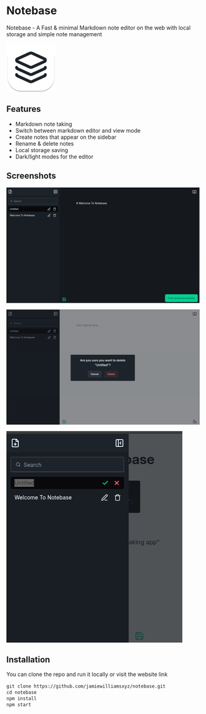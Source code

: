 # Notebase

Notebase - A Fast & minimal Markdown note editor on the web with local storage and simple note management

![image](./src/assets/images/logo-light-bg.png)

## Features

- Markdown note taking
- Switch between markdown editor and view mode
- Create notes that appear on the sidebar
- Rename & delete notes
- Local storage saving
- Dark/light modes for the editor

## Screenshots

![image](./src/assets/images/notebase-screenshot-1.png)

![image](./src/assets/images/notebase-screenshot-2.png)

![image](./src/assets/images/notebase-screenshot-3.png)

## Installation

You can clone the repo and run it locally or visit the website link

```
git clone https://github.com/jamiewilliamsxyz/notebase.git
cd notebase
npm install
npm start
```
